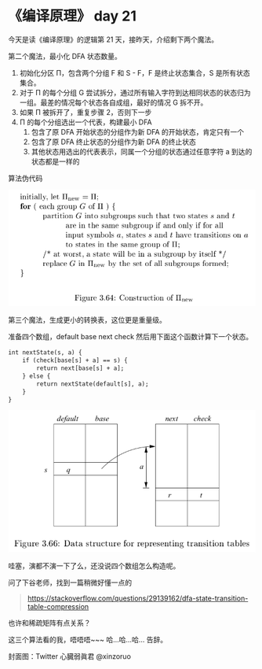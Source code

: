 # 《编译原理》 day 21

今天是读《编译原理》的逻辑第 21 天，接昨天，介绍剩下两个魔法。

第二个魔法，最小化 DFA 状态数量。

1. 初始化分区 Π，包含两个分组 F 和 S - F，F 是终止状态集合，S 是所有状态集合。
2. 对于 Π 的每个分组 G 尝试拆分，通过所有输入字符到达相同状态的状态归为一组。最差的情况每个状态各自成组，最好的情况 G 拆不开。
3. 如果 Π 被拆开了，重复步骤 2，否则下一步
4. Π 的每个分组选出一个代表，构建最小 DFA
   1. 包含了原 DFA 开始状态的分组作为新 DFA 的开始状态，肯定只有一个
   2. 包含了原 DFA 终止状态的分组作为新 DFA 的终止状态
   3. 其他状态用选出的代表表示，同属一个分组的状态通过任意字符 a 到达的状态都是一样的

算法伪代码

![](5-pi-1.png)

第三个魔法，生成更小的转换表，这位更是重量级。

准备四个数组，default base next check 然后用下面这个函数计算下一个状态。

```
int nextState(s, a) {
    if (check[base[s] + a] == s) {
        return next[base[s] + a];
    } else {
        return nextState(default[s], a);
    }
}
```

![](5-tt-1.png)

哇塞，演都不演一下了么，还没说四个数组怎么构造呢。

问了下谷老师，找到一篇稍微好懂一点的

> https://stackoverflow.com/questions/29139162/dfa-state-transition-table-compression

也许和稀疏矩阵有点关系？

这三个算法看的我，唔唔唔~~~ 哈…哈…哈… 告辞。

封面图：Twitter 心臓弱眞君 @xinzoruo